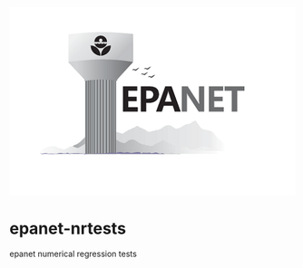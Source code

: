 
<p align="center">
  <img src="https://raw.githubusercontent.com/michaeltryby/epanet-image/master/src/logo.png"/>
</p> 


# epanet-nrtests

epanet numerical regression tests
